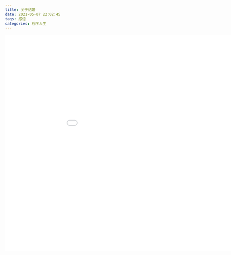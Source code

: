 ```yaml
---
title: 关于结婚
date: 2021-05-07 22:02:45
tags: 感悟
categories: 程序人生
---
```

<div align="center">
<iframe src="//player.bilibili.com/player.html?aid=802986756&bvid=BV1my4y1p7ht&cid=334866405&page=1" scrolling="no" border="0" frameborder="no" framespacing="0" allowfullscreen="true" style="width: 1000px;height: 700px"> </iframe>
</div>